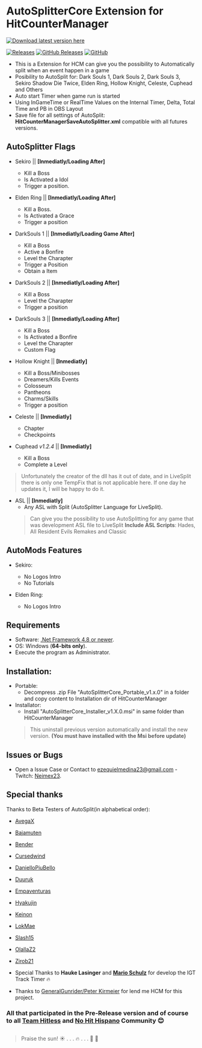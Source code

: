 # **AutoSplitterCore Extension for HitCounterManager**
[![Download latest version here](https://img.shields.io/badge/-Download%20latest%20version%20here-brightgreen?longCache=true&style=for-the-badge)](../../releases/latest)

[![Releases](https://img.shields.io/github/release/neimex23/HitCounterManager.svg?label=Latest%20release:&longCache=true&style=for-the-badge&colorB=0088FF)](../../releases/latest)
[![GitHub Releases](https://img.shields.io/github/downloads/neimex23/HitCounterManager/total.svg?label=Downloads:&longCache=true&style=for-the-badge&colorB=0088FF)](../../releases)
[![GitHub](https://img.shields.io/github/license/neimex23/HitCounterManager.svg?label=License:&longCache=true&style=for-the-badge&colorB=0088FF)](LICENSE)

* This is a Extension for HCM can give you the possibility to Automatically split when an event happen in a game
* Posibility to AutoSplit for:
 Dark Souls 1, Dark Souls 2, Dark Souls 3, Sekiro Shadow Die Twice, Elden Ring, Hollow Knight, Celeste, Cuphead and Others 
* Auto start Timer when game run is started
* Using InGameTime or RealTime Values on the Internal Timer, Delta, Total Time and PB in OBS Layout
* Save file for all settings of AutoSplit: **HitCounterManagerSaveAutoSplitter.xml** compatible with all futures versions.

## AutoSplitter Flags

 - Sekiro || **[Inmediatly/Loading After]**
    - Kill a Boss
    - Is Activated a Idol 
    - Trigger a position.

 - Elden Ring || **[Inmediatly/Loading After]**
   - Kill a Boss.
   - Is Activated a Grace
   - Trigger a position

- DarkSouls 1 || **[Inmediatly/Loading Game After]**
   - Kill a Boss
   - Active a Bonfire
   - Level the Charapter
   - Trigger a Position
   - Obtain a Item

 - DarkSouls 2 || **[Inmediatly/Loading After]**
   - Kill a Boss
   - Level the Charapter
   - Trigger a position

 - DarkSouls 3 || **[Inmediatly/Loading After]**
   - Kill a Boss
   - Is Activated a Bonfire
   - Level the Charapter
   - Custom Flag

 - Hollow Knight || **[Inmediatly]**
   - Kill a Boss/Minibosses
   - Dreamers/Kills Events
   - Colosseum
   - Pantheons
   - Charms/Skills
   - Trigger a position

 - Celeste || **[Inmediatly]**
   - Chapter
   - Checkpoints

 - Cuphead *v1.2.4* || **[Inmediatly]**
   - Kill a Boss
   - Complete a Level
> Unfortunately the creator of the dll has it out of date, and in LiveSplit there is only one TempFix that is not applicable here. If one day he updates it, I will be happy to do it.


 - ASL || **[Inmediatly]**
   - Any ASL with Split (AutoSplitter Language for LiveSplit).
	> Can give you the possibility to use AutoSplitting for any game that was development ASL file to LiveSplit
	> **Include ASL Scripts**: Hades, All Resident Evils Remakes and Classic


## AutoMods Features
- Sekiro: 
   - No Logos Intro
   - No Tutorials 

- Elden Ring:
   - No Logos Intro

## Requirements
* Software: [.Net Framework 4.8 or newer](https://dotnet.microsoft.com/en-us/download/dotnet-framework).
* OS: Windows (**64-bits only**).
* Execute the program as Administrator.

## Installation:
- Portable:
	- Decompress .zip File "AutoSplitterCore_Portable_v1.x.0" in a folder and copy content to Installation dir of HitCounterManager
- Installator:
	- Install "AutoSplitterCore_Installer_v1.X.0.msi" in same folder than HitCounterManager
	> This uninstall previous version automatically and install the new version. **(You must have installed with the Msi before update)**

## Issues or Bugs
* Open a Issue Case or Contact to <ezequielmedina23@gmail.com> - Twitch: [Neimex23](https://www.twitch.tv/neimex23). 

## Special thanks

Thanks to Beta Testers of AutoSplit(in alphabetical order):
* [AvegaX](https://www.twitch.tv/avegax)
* [Bajamuten](https://www.twitch.tv/bajamuten)
* [Bender](https://www.twitch.tv/BenderzGreat)
* [Cursedwind](https://www.twitch.tv/cursedwind)
* [DanielloPiuBello](https://www.twitch.tv/daniellopiubello)
* [Duuruk](https://www.twitch.tv/disabled_dogs)
* [Empaventuras](https://www.twitch.tv/empaventuras)
* [Hyakujin](https://www.twitch.tv/hyakujin)
* [Keinon](https://www.twitch.tv/soykeinon)
* [LokMae](https://www.twitch.tv/lokmae)
* [Slash15](https://www.twitch.tv/slash15_)
* [OlallaZ2](https://www.twitch.tv/olallaz2)
* [Zirob21](https://www.twitch.tv/zirob21)

* Special Thanks to **Hauke Lasinger** and **[Mario Schulz](https://www.twitch.tv/D4rn4S)** for develop the IGT Track Timer :fire:
* Thanks to [GeneralGunrider/Peter Kirmeier](https://www.twitch.tv/generalgunrider) for lend me HCM for this project.

### All that participated in the Pre-Release version and of course to all **[Team Hitless](https://discord.gg/4E7cSK7) and [No Hit Hispano](https://discord.gg/ntygnch)** Community :blush:

##
> Praise the sun!  :sunny: . . . :fire: . . .  :running: :dash: 
